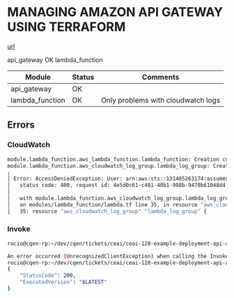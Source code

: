 # MANAGING AMAZON API GATEWAY USING TERRAFORM

[url](https://hands-on.cloud/managing-amazon-api-gateway-using-terraform/)

api_gateway         OK
lambda_function

| Module  | Status | Comments |
|---|---|---|
| api_gateway  | OK  |   |
| lambda_function  | OK  | Only problems with cloudwatch logs  |

## Errors

### CloudWatch

```bash
module.lambda_function.aws_lambda_function.lambda_function: Creation complete after 6s [id=MovieLambda]
module.lambda_function.aws_cloudwatch_log_group.lambda_log_group: Creating...
╷
│ Error: AccessDeniedException: User: arn:aws:sts::131485263174:assumed-role/AWSReservedSSO_AWSAdministratorAccess_8897fc41610db419/roccio.philippsvalencia@mcn.gouv.qc.ca is not authorized to perform: logs:PutRetentionPolicy on resource: arn:aws:logs:ca-central-1:131485263174:log-group:/aws/lambda/MovieLambda:log-stream: with an explicit deny in a service control policy
│ 	status code: 400, request id: 4e5d0c61-c481-40b1-998b-9470b61048d4
│ 
│   with module.lambda_function.aws_cloudwatch_log_group.lambda_log_group,
│   on modules/lambda_function/lambda.tf line 35, in resource "aws_cloudwatch_log_group" "lambda_log_group":
│   35: resource "aws_cloudwatch_log_group" "lambda_log_group" {
```

### Invoke

```bash
rocio@cqen-rp:~/dev/cqen/tickets/ceai/ceai-128-example-deployment-api-aws/managing-amazon-api-gateway-terraform/deployment$ aws lambda invoke --function-name MovieLambda response.json

An error occurred (UnrecognizedClientException) when calling the Invoke operation: The security token included in the request is invalid.
rocio@cqen-rp:~/dev/cqen/tickets/ceai/ceai-128-example-deployment-api-aws/managing-amazon-api-gateway-terraform/deployment$ aws lambda invoke --profile dev_ceai_aws15  --function-name MovieLambda response.json
{
    "StatusCode": 200,
    "ExecutedVersion": "$LATEST"
}
```


